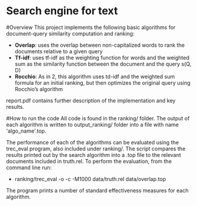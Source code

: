 # Search engine for text

#Overview
This project implements the following basic algorithms for document-query similarity computation and ranking:
- **Overlap**: uses the overlap between non-capitalized words to rank the documents relative to a given query
- **Tf-idf**: uses tf-idf as the weighting function for words and the weighted sum as the similarity function between the document and the query s(Q, D)
- **Rocchio**: As in 2, this algorithm uses td-idf and the weighted sum formula for an initial ranking, but then optimizes the original query using Rocchio’s algorithm

report.pdf contains further description of the implementation and key results.

#How to run the code
All code is found in the ranking/ folder. The output of each algorithm is written to output_ranking/ folder into a file with name 'algo_name'.top. 

The performance of each of the algorithms can be evaluated using the trec_eval program, also included under ranking/. The script compares the results printed out by the search algorithm into a .top file to the relevant documents included in truth.rel. To perform the evaluation, from the command line run:

- ranking/trec_eval -o -c -M1000 data/truth.rel data/overlap.top

The program prints a number of standard effectiveness measures for each algorithm.
